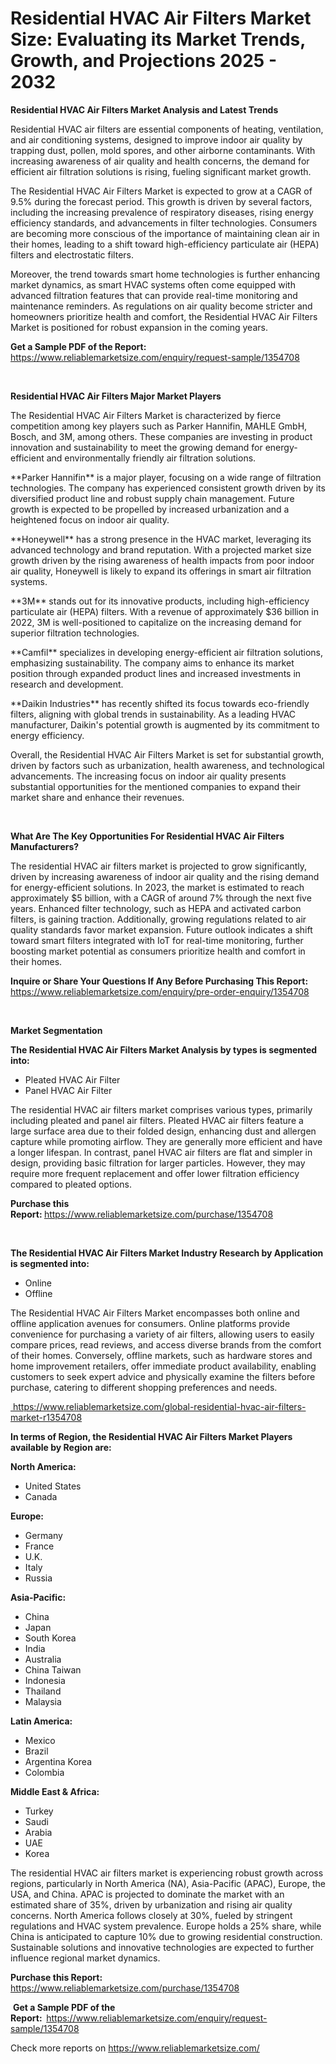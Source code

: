 <p><h1>Residential HVAC Air Filters Market Size: Evaluating its Market Trends, Growth, and Projections 2025 - 2032</h1></p><p><strong>Residential HVAC Air Filters Market Analysis and Latest Trends</strong></p>
<p><p>Residential HVAC air filters are essential components of heating, ventilation, and air conditioning systems, designed to improve indoor air quality by trapping dust, pollen, mold spores, and other airborne contaminants. With increasing awareness of air quality and health concerns, the demand for efficient air filtration solutions is rising, fueling significant market growth.</p><p>The Residential HVAC Air Filters Market is expected to grow at a CAGR of 9.5% during the forecast period. This growth is driven by several factors, including the increasing prevalence of respiratory diseases, rising energy efficiency standards, and advancements in filter technologies. Consumers are becoming more conscious of the importance of maintaining clean air in their homes, leading to a shift toward high-efficiency particulate air (HEPA) filters and electrostatic filters.</p><p>Moreover, the trend towards smart home technologies is further enhancing market dynamics, as smart HVAC systems often come equipped with advanced filtration features that can provide real-time monitoring and maintenance reminders. As regulations on air quality become stricter and homeowners prioritize health and comfort, the Residential HVAC Air Filters Market is positioned for robust expansion in the coming years.</p></p>
<p><strong>Get a Sample PDF of the Report:&nbsp;</strong> <a href="https://www.reliablemarketsize.com/enquiry/request-sample/1354708?utm_campaign=2563&utm_medium=2&utm_source=Github&utm_content=ia&utm_term=22022025&utm_id=residential-hvac-air-filters">https://www.reliablemarketsize.com/enquiry/request-sample/1354708</a></p>
<p>&nbsp;</p>
<p><strong>Residential HVAC Air Filters Major Market Players</strong></p>
<p><p>The Residential HVAC Air Filters Market is characterized by fierce competition among key players such as Parker Hannifin, MAHLE GmbH, Bosch, and 3M, among others. These companies are investing in product innovation and sustainability to meet the growing demand for energy-efficient and environmentally friendly air filtration solutions.</p><p>**Parker Hannifin** is a major player, focusing on a wide range of filtration technologies. The company has experienced consistent growth driven by its diversified product line and robust supply chain management. Future growth is expected to be propelled by increased urbanization and a heightened focus on indoor air quality.</p><p>**Honeywell** has a strong presence in the HVAC market, leveraging its advanced technology and brand reputation. With a projected market size growth driven by the rising awareness of health impacts from poor indoor air quality, Honeywell is likely to expand its offerings in smart air filtration systems.</p><p>**3M** stands out for its innovative products, including high-efficiency particulate air (HEPA) filters. With a revenue of approximately $36 billion in 2022, 3M is well-positioned to capitalize on the increasing demand for superior filtration technologies.</p><p>**Camfil** specializes in developing energy-efficient air filtration solutions, emphasizing sustainability. The company aims to enhance its market position through expanded product lines and increased investments in research and development.</p><p>**Daikin Industries** has recently shifted its focus towards eco-friendly filters, aligning with global trends in sustainability. As a leading HVAC manufacturer, Daikin's potential growth is augmented by its commitment to energy efficiency.</p><p>Overall, the Residential HVAC Air Filters Market is set for substantial growth, driven by factors such as urbanization, health awareness, and technological advancements. The increasing focus on indoor air quality presents substantial opportunities for the mentioned companies to expand their market share and enhance their revenues.</p></p>
<p>&nbsp;</p>
<p><strong>What Are The Key Opportunities For Residential HVAC Air Filters Manufacturers?</strong></p>
<p><p>The residential HVAC air filters market is projected to grow significantly, driven by increasing awareness of indoor air quality and the rising demand for energy-efficient solutions. In 2023, the market is estimated to reach approximately $5 billion, with a CAGR of around 7% through the next five years. Enhanced filter technology, such as HEPA and activated carbon filters, is gaining traction. Additionally, growing regulations related to air quality standards favor market expansion. Future outlook indicates a shift toward smart filters integrated with IoT for real-time monitoring, further boosting market potential as consumers prioritize health and comfort in their homes.</p></p>
<p><strong>Inquire or Share Your Questions If Any Before Purchasing This Report:</strong> <a href="https://www.reliablemarketsize.com/enquiry/pre-order-enquiry/1354708?utm_campaign=2563&utm_medium=2&utm_source=Github&utm_content=ia&utm_term=22022025&utm_id=residential-hvac-air-filters">https://www.reliablemarketsize.com/enquiry/pre-order-enquiry/1354708</a></p>
<p>&nbsp;</p>
<p><strong>Market Segmentation</strong></p>
<p><strong>The Residential HVAC Air Filters Market Analysis by types is segmented into:</strong></p>
<p><ul><li>Pleated HVAC Air Filter</li><li>Panel HVAC Air Filter</li></ul></p>
<p><p>The residential HVAC air filters market comprises various types, primarily including pleated and panel air filters. Pleated HVAC air filters feature a large surface area due to their folded design, enhancing dust and allergen capture while promoting airflow. They are generally more efficient and have a longer lifespan. In contrast, panel HVAC air filters are flat and simpler in design, providing basic filtration for larger particles. However, they may require more frequent replacement and offer lower filtration efficiency compared to pleated options.</p></p>
<p><strong>Purchase this Report:&nbsp;</strong><a href="https://www.reliablemarketsize.com/purchase/1354708?utm_campaign=2563&utm_medium=2&utm_source=Github&utm_content=ia&utm_term=22022025&utm_id=residential-hvac-air-filters">https://www.reliablemarketsize.com/purchase/1354708</a></p>
<p>&nbsp;</p>
<p><strong>The Residential HVAC Air Filters Market Industry Research by Application is segmented into:</strong></p>
<p><ul><li>Online</li><li>Offline</li></ul></p>
<p><p>The Residential HVAC Air Filters Market encompasses both online and offline application avenues for consumers. Online platforms provide convenience for purchasing a variety of air filters, allowing users to easily compare prices, read reviews, and access diverse brands from the comfort of their homes. Conversely, offline markets, such as hardware stores and home improvement retailers, offer immediate product availability, enabling customers to seek expert advice and physically examine the filters before purchase, catering to different shopping preferences and needs.</p></p>
<p><a href="https://www.reliablemarketsize.com/global-residential-hvac-air-filters-market-r1354708?utm_campaign=2563&utm_medium=2&utm_source=Github&utm_content=ia&utm_term=22022025&utm_id=residential-hvac-air-filters">&nbsp;https://www.reliablemarketsize.com/global-residential-hvac-air-filters-market-r1354708</a></p>
<p><strong>In terms of Region, the Residential HVAC Air Filters Market Players available by Region are:</strong></p>
<p>
    <p> <strong> North America: </strong>
        <ul>
            <li>United States</li>
            <li>Canada</li>
        </ul>
        </p> 
    <p> <strong> Europe: </strong>
        <ul>
            <li>Germany</li>
            <li>France</li>
            <li>U.K.</li>
            <li>Italy</li>
            <li>Russia</li>
        </ul>
        </p> 
    <p> <strong> Asia-Pacific: </strong>
        <ul>
            <li>China</li>
            <li>Japan</li>
            <li>South Korea</li>
            <li>India</li>
            <li>Australia</li>
            <li>China Taiwan</li>
            <li>Indonesia</li>
            <li>Thailand</li>
            <li>Malaysia</li>
        </ul>
        </p> 
    <p> <strong> Latin America: </strong>
        <ul>
            <li>Mexico</li>
            <li>Brazil</li>
            <li>Argentina Korea</li>
            <li>Colombia</li>
        </ul>
        </p> 
    <p> <strong> Middle East & Africa: </strong>
        <ul>
            <li>Turkey</li>
            <li>Saudi</li>
            <li>Arabia</li>
            <li>UAE</li>
            <li>Korea</li>
        </ul>
    </p>
    </p>
<p><p>The residential HVAC air filters market is experiencing robust growth across regions, particularly in North America (NA), Asia-Pacific (APAC), Europe, the USA, and China. APAC is projected to dominate the market with an estimated share of 35%, driven by urbanization and rising air quality concerns. North America follows closely at 30%, fueled by stringent regulations and HVAC system prevalence. Europe holds a 25% share, while China is anticipated to capture 10% due to growing residential construction. Sustainable solutions and innovative technologies are expected to further influence regional market dynamics.</p></p>
<p><strong>Purchase this Report: </strong><a href="https://www.reliablemarketsize.com/purchase/1354708?utm_campaign=2563&utm_medium=2&utm_source=Github&utm_content=ia&utm_term=22022025&utm_id=residential-hvac-air-filters">https://www.reliablemarketsize.com/purchase/1354708</a></p>
<p>&nbsp;<strong>Get a Sample PDF of the Report:&nbsp;&nbsp;</strong><a href="https://www.reliablemarketsize.com/enquiry/request-sample/1354708?utm_campaign=2563&utm_medium=2&utm_source=Github&utm_content=ia&utm_term=22022025&utm_id=residential-hvac-air-filters">https://www.reliablemarketsize.com/enquiry/request-sample/1354708</a></p>
<p><strong></strong></p>
<p>Check more reports on <a href="https://www.reliablemarketsize.com/?utm_campaign=2563&utm_medium=2&utm_source=Github&utm_content=ia&utm_term=22022025&utm_id=residential-hvac-air-filters">https://www.reliablemarketsize.com/</a></p>